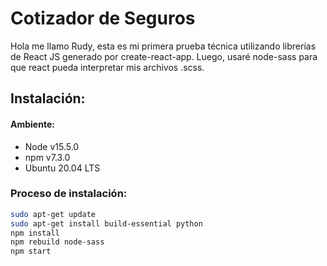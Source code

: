 # Cotizador de Seguros

Hola me llamo Rudy, esta es mi primera prueba técnica utilizando librerías de React JS generado por create-react-app.
Luego, usaré node-sass para que react pueda interpretar mis archivos .scss.


## Instalación:

#### Ambiente:
- Node v15.5.0
- npm v7.3.0
- Ubuntu 20.04 LTS

### Proceso de instalación:

```bash
sudo apt-get update
sudo apt-get install build-essential python
npm install
npm rebuild node-sass
npm start
```
